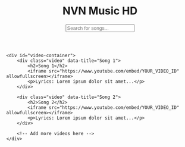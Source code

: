<!DOCTYPE html>
<html lang="en">
<head>
    <meta charset="UTF-8">
    <meta name="viewport" content="width=device-width, initial-scale=1.0">
    <title>NVN Music HD</title>
    <link rel="stylesheet" href="style.css">
    <script defer src="script.js"></script>
</head>
<body>
    <header>
        <h1>NVN Music HD</h1>
        <input type="text" id="searchBar" placeholder="Search for songs...">
    </header>
    
    <div id="video-container">
        <div class="video" data-title="Song 1">
            <h2>Song 1</h2>
            <iframe src="https://www.youtube.com/embed/YOUR_VIDEO_ID" allowfullscreen></iframe>
            <p>Lyrics: Lorem ipsum dolor sit amet...</p>
        </div>

        <div class="video" data-title="Song 2">
            <h2>Song 2</h2>
            <iframe src="https://www.youtube.com/embed/YOUR_VIDEO_ID" allowfullscreen></iframe>
            <p>Lyrics: Lorem ipsum dolor sit amet...</p>
        </div>

        <!-- Add more videos here -->
    </div>
</body>
</html>
